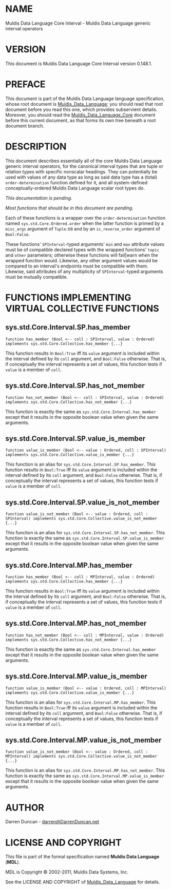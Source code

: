 # NAME

Muldis Data Language Core Interval - Muldis Data Language generic interval operators

# VERSION

This document is Muldis Data Language Core Interval version 0.148.1.

# PREFACE

This document is part of the Muldis Data Language language specification, whose root
document is [Muldis_Data_Language](Muldis_Data_Language.md); you should read that root document before
you read this one, which provides subservient details.  Moreover, you
should read the [Muldis_Data_Language_Core](Muldis_Data_Language_Core.md) document before this current
document, as that forms its own tree beneath a root document branch.

# DESCRIPTION

This document describes essentially all of the core Muldis Data Language generic
interval operators, for the canonical interval types that are tuple or
relation types with specific nonscalar headings.  They can potentially be
used with values of any data type as long as said data type has a (total)
`order-determination` function defined for it, and all system-defined
conceptually-ordered Muldis Data Language scalar root types do.

*This documentation is pending.*

*Most functions that should be in this document are pending.*

Each of these functions is a wrapper over the `order-determination`
function named `sys.std.Core.Ordered.order` when the latter function is
primed by a `misc_args` argument of `Tuple:D0` and by
an `is_reverse_order` argument of `Bool:False`.

These functions' `SPInterval`-typed arguments' `min` and `max` attribute
values must be of compatible declared types with the wrapped functions'
`topic` and `other` parameters; otherwise these functions will fail|warn
when the wrapped function would.  Likewise, any other argument values would
be compared to an interval's endpoints must be compatible with them.
Likewise, said attributes of any multiplicity of `SPInterval`-typed
arguments must be mutually compatible.

# FUNCTIONS IMPLEMENTING VIRTUAL COLLECTIVE FUNCTIONS

## sys.std.Core.Interval.SP.has_member

`function has_member (Bool <-- coll : SPInterval, value : Ordered)
implements sys.std.Core.Collective.has_member {...}`

This function results in `Bool:True` iff its `value` argument is included
within the interval defined by its `coll` argument, and `Bool:False`
otherwise.  That is, if conceptually the interval represents a set of
values, this function tests if `value` is a member of `coll`.

## sys.std.Core.Interval.SP.has_not_member

`function has_not_member (Bool <-- coll : SPInterval, value : Ordered)
implements sys.std.Core.Collective.has_not_member {...}`

This function is exactly the same as `sys.std.Core.Interval.has_member`
except that it results in the opposite boolean value when given the same
arguments.

## sys.std.Core.Interval.SP.value_is_member

`function value_is_member (Bool <-- value : Ordered, coll : SPInterval)
implements sys.std.Core.Collective.value_is_member {...}`

This function is an alias for `sys.std.Core.Interval.SP.has_member`.  This
function results in `Bool:True` iff its `value` argument is included
within the interval defined by its `coll` argument, and `Bool:False`
otherwise.  That is, if conceptually the interval represents a set of
values, this function tests if `value` is a member of `coll`.

## sys.std.Core.Interval.SP.value_is_not_member

`function value_is_not_member (Bool <--
value : Ordered, coll : SPInterval)
implements sys.std.Core.Collective.value_is_not_member {...}`

This function is an alias for `sys.std.Core.Interval.SP.has_not_member`.
This function is exactly the same as
`sys.std.Core.Interval.SP.value_is_member` except that it
results in the opposite boolean value when given the same arguments.

## sys.std.Core.Interval.MP.has_member

`function has_member (Bool <-- coll : MPInterval, value : Ordered)
implements sys.std.Core.Collective.has_member {...}`

This function results in `Bool:True` iff its `value` argument is included
within the interval defined by its `coll` argument, and `Bool:False`
otherwise.  That is, if conceptually the interval represents a set of
values, this function tests if `value` is a member of `coll`.

## sys.std.Core.Interval.MP.has_not_member

`function has_not_member (Bool <-- coll : MPInterval, value : Ordered)
implements sys.std.Core.Collective.has_not_member {...}`

This function is exactly the same as `sys.std.Core.Interval.has_member`
except that it results in the opposite boolean value when given the same
arguments.

## sys.std.Core.Interval.MP.value_is_member

`function value_is_member (Bool <-- value : Ordered, coll : MPInterval)
implements sys.std.Core.Collective.value_is_member {...}`

This function is an alias for `sys.std.Core.Interval.MP.has_member`.  This
function results in `Bool:True` iff its `value` argument is included
within the interval defined by its `coll` argument, and `Bool:False`
otherwise.  That is, if conceptually the interval represents a set of
values, this function tests if `value` is a member of `coll`.

## sys.std.Core.Interval.MP.value_is_not_member

`function value_is_not_member (Bool <--
value : Ordered, coll : MPInterval)
implements sys.std.Core.Collective.value_is_not_member {...}`

This function is an alias for `sys.std.Core.Interval.MP.has_not_member`.
This function is exactly the same as
`sys.std.Core.Interval.MP.value_is_member` except that it
results in the opposite boolean value when given the same arguments.

# AUTHOR

Darren Duncan - darren@DarrenDuncan.net

# LICENSE AND COPYRIGHT

This file is part of the formal specification named
**Muldis Data Language** (**MDL**).

MDL is Copyright © 2002-2011, Muldis Data Systems, Inc.

See the LICENSE AND COPYRIGHT of [Muldis_Data_Language](Muldis_Data_Language.md) for details.
